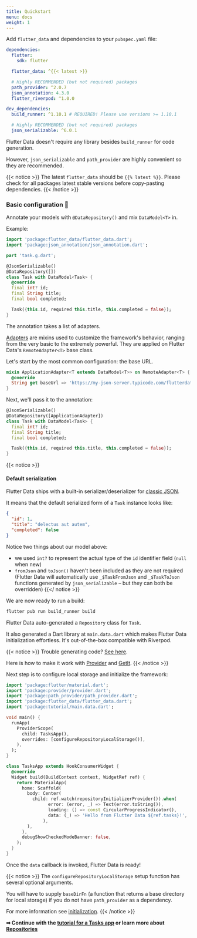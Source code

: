 ```yaml
---
title: Quickstart
menu: docs
weight: 1
---
```


Add `flutter_data` and dependencies to your `pubspec.yaml` file:

```yaml {hl_lines=[5 13]}
dependencies:
  flutter:
    sdk: flutter

  flutter_data: ^{{< latest >}}

  # Highly RECOMMENDED (but not required) packages
  path_provider: ^2.0.7
  json_annotation: 4.3.0
  flutter_riverpod: ^1.0.0

dev_dependencies:
  build_runner: ^1.10.1 # REQUIRED! Please use versions >= 1.10.1

  # Highly RECOMMENDED (but not required) packages
  json_serializable: ^6.0.1
```

Flutter Data doesn't require any library besides `build_runner` for code generation.

However, `json_serializable` and `path_provider` are highly convenient so they are recommended.

{{< notice >}}
The latest `flutter_data` should be `{{% latest %}}`. Please check for all packages latest stable versions before copy-pasting dependencies.
{{< /notice >}}

### Basic configuration 🔧

Annotate your models with `@DataRepository()` and mix `DataModel<T>` in.

Example:

```dart {hl_lines=[7 8]}
import 'package:flutter_data/flutter_data.dart';
import 'package:json_annotation/json_annotation.dart';

part 'task.g.dart';

@JsonSerializable()
@DataRepository([])
class Task with DataModel<Task> {
  @override
  final int? id;
  final String title;
  final bool completed;

  Task({this.id, required this.title, this.completed = false});
}
```

The annotation takes a list of adapters.

[Adapters](/docs/adapters) are mixins used to customize the framework's behavior, ranging from the very basic to the extremely powerful. They are applied on Flutter Data's `RemoteAdapter<T>` base class.

Let's start by the most common configuration: the base URL.

```dart
mixin ApplicationAdapter<T extends DataModel<T>> on RemoteAdapter<T> {
  @override
  String get baseUrl => 'https://my-json-server.typicode.com/flutterdata/demo/';
}
```

Next, we'll pass it to the annotation:

```dart {hl_lines=[2]}
@JsonSerializable()
@DataRepository([ApplicationAdapter])
class Task with DataModel<Task> {
  final int? id;
  final String title;
  final bool completed;

  Task({this.id, required this.title, this.completed = false});
}
```

{{< notice >}}

#### Default serialization

Flutter Data ships with a built-in serializer/deserializer for [classic JSON](https://api.rubyonrails.org/classes/ActiveModel/Serializers/JSON.html).

It means that the default serialized form of a `Task` instance looks like:

```json
{
  "id": 1,
  "title": "delectus aut autem",
  "completed": false
}
```

Notice two things about our model above:

- we used `int?` to represent the actual type of the `id` identifier field (`null` when new)
- `fromJson` and `toJson()` haven't been included as they are not required (Flutter Data will automatically use `_$TaskFromJson` and `_$TaskToJson` functions generated by `json_serializable` – but they can both be overridden)
  {{</ notice >}}

We are now ready to run a build:

```bash
flutter pub run build_runner build
```

Flutter Data auto-generated a `Repository` class for `Task`.

It also generated a Dart library at `main.data.dart` which makes Flutter Data initialization effortless. It's out-of-the-box compatible with Riverpod.

{{< notice >}}
Trouble generating code? [See here](/docs/faq/#errors-generating-code).

Here is how to make it work with [Provider](/docs/faq/#configure-for-provider) and [GetIt](/docs/faq/#configure-for-getit).
{{< /notice >}}

Next step is to configure local storage and initialize the framework:

```dart {hl_lines=[4 5 11 "22-26"]}
import 'package:flutter/material.dart';
import 'package:provider/provider.dart';
import 'package:path_provider/path_provider.dart';
import 'package:flutter_data/flutter_data.dart';
import 'package:tutorial/main.data.dart';

void main() {
  runApp(
    ProviderScope(
      child: TasksApp(),
      overrides: [configureRepositoryLocalStorage()],
    ),
  );
}

class TasksApp extends HookConsumerWidget {
  @override
  Widget build(BuildContext context, WidgetRef ref) {
    return MaterialApp(
      home: Scaffold(
        body: Center(
          child: ref.watch(repositoryInitializerProvider()).when(
                error: (error, _) => Text(error.toString()),
                loading: () => const CircularProgressIndicator(),
                data: (_) => 'Hello from Flutter Data ${ref.tasks}!',
              ),
        ),
      ),
      debugShowCheckedModeBanner: false,
    );
  }
}
```

Once the `data` callback is invoked, Flutter Data is ready!

{{< notice >}}
The `configureRepositoryLocalStorage` setup function has several optional arguments.

You will have to supply `baseDirFn` (a function that returns a base directory for local storage) if you do not have `path_provider` as a dependency.

For more information see [initialization](/docs/initialization).
{{< /notice >}}

<strong class="bigger">➡ Continue with the [tutorial for a Tasks app](/tutorial) or learn more about [Repositories](/docs/repositories)</strong>
